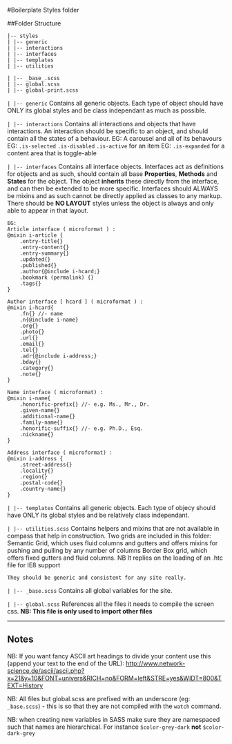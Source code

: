 #Boilerplate Styles folder

##Folder Structure

    |-- styles
    | |-- generic
    | |-- interactions
    | |-- interfaces
    | |-- templates
    | |-- utilities

    | |-- _base_.scss
    | |-- global.scss
    | |-- global-print.scss


`| |-- generic`
    Contains all generic objects.
    Each type of object should have ONLY its global styles and be class independant as much as possible.

`| |-- interactions`
    Contains all interactions and objects that have interactions.
    An interaction should be specific to an object, and should contain all the states of a behaviour.
    EG: A carousel and all of its behavours
    EG: `.is-selected` `.is-disabled` `.is-active` for an item
    EG: `.is-expanded` for a content area that is toggle-able

`| |-- interfaces`
    Contains all interface objects.
    Interfaces act as definitions for objects and as such, should contain all base **Properties**, **Methods** and **States** for the object.
    The object **inherits** these directly from the interface, and can then be extended to be more specific.
    Interfaces should ALWAYS be mixins and as such cannot be directly applied as classes to any markup.
    There should be **NO LAYOUT** styles unless the object is always and only able to appear in that layout.

    EG:
    Article interface ( microformat ) :
    @mixin i-article {
        .entry-title{}
        .entry-content{}
        .entry-summary{}
        .updated{}
        .published{}
        .author{@include i-hcard;}
        .bookmark (permalink) {}
        .tags{}
    }

    Author interface [ hcard ] ( microformat ) :
    @mixin i-hcard{
        .fn{} //- name
        .n{@include i-name}
        .org{}
        .photo{}
        .url{}
        .email{}
        .tel{}
        .adr{@include i-address;}
        .bday{}
        .category{}
        .note{}
    }

    Name interface ( microformat) :
    @mixin i-name{
        .honorific-prefix{} //- e.g. Ms., Mr., Dr.
        .given-name{}
        .additional-name{}
        .family-name{}
        .honorific-suffix{} //- e.g. Ph.D., Esq.
        .nickname{}
    }

    Address interface ( microformat) :
    @mixin i-address {
        .street-address{}
        .locality{}
        .region{}
        .postal-code{}
        .country-name{}
    }


`| |-- templates`
    Contains all generic objects.
    Each type of objecy should have ONLY its global styles and be relatively class independant.

`| |-- utilities.scss`
    Contains helpers and mixins that are not available in compass that help in construction.
    Two grids are included in this folder:
    Semantic Grid, which uses fluid columns and gutters and offers mixins for pushing and pulling by any number of columns
    Border Box grid, which offers fixed gutters and fluid columns. NB It replies on the loading of an .htc file for IE8 support

    They should be generic and consistent for any site really.

`| |-- _base.scss`
    Contains all global variables for the site.

`| |-- global.scss`
    References all the files it needs to compile the screen css.
    **NB: This file is only used to import other files**


_______
## Notes

NB: If you want fancy ASCII art headings to divide your content use this (append your text to the end of the URL):
http://www.network-science.de/ascii/ascii.php?x=21&y=10&FONT=univers&RICH=no&FORM=left&STRE=yes&WIDT=800&TEXT=History

NB: All files but global.scss are prefixed with an underscore (eg: `_base.scss`) - this is so that they are not compiled with the `watch` command.

NB: when creating new variables in SASS make sure they are namespaced such that names are hierarchical. For instance `$color-grey-dark` **not** `$color-dark-grey`
